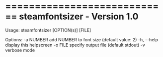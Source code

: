 ============================
steamfontsizer - Version 1.0
============================

Usage:
   steamfontsizer [OPTION(s)] [FILE]

Options:
   -a NUMBER       add NUMBER to font size
                   (default value: 2)
   -h, --help      display this helpscreen
   -o FILE         specify output file
                   (default stdout)
   -v              verbose mode

